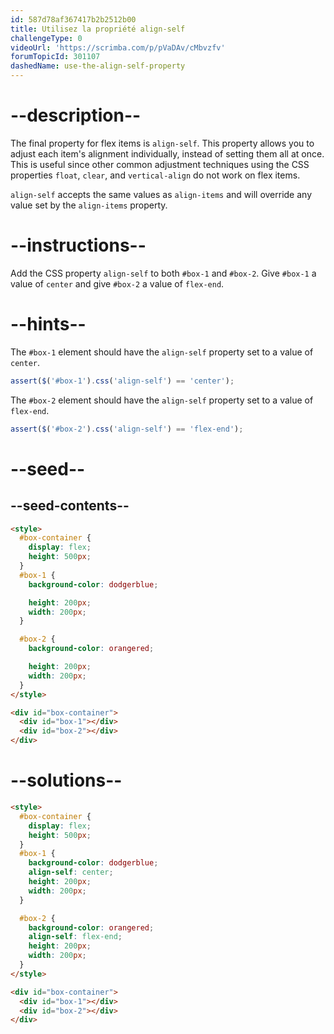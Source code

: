```yaml
---
id: 587d78af367417b2b2512b00
title: Utilisez la propriété align-self
challengeType: 0
videoUrl: 'https://scrimba.com/p/pVaDAv/cMbvzfv'
forumTopicId: 301107
dashedName: use-the-align-self-property
---
```


# --description--

The final property for flex items is `align-self`. This property allows you to adjust each item's alignment individually, instead of setting them all at once. This is useful since other common adjustment techniques using the CSS properties `float`, `clear`, and `vertical-align` do not work on flex items.

`align-self` accepts the same values as `align-items` and will override any value set by the `align-items` property.

# --instructions--

Add the CSS property `align-self` to both `#box-1` and `#box-2`. Give `#box-1` a value of `center` and give `#box-2` a value of `flex-end`.

# --hints--

The `#box-1` element should have the `align-self` property set to a value of `center`.

```js
assert($('#box-1').css('align-self') == 'center');
```

The `#box-2` element should have the `align-self` property set to a value of `flex-end`.

```js
assert($('#box-2').css('align-self') == 'flex-end');
```

# --seed--

## --seed-contents--

```html
<style>
  #box-container {
    display: flex;
    height: 500px;
  }
  #box-1 {
    background-color: dodgerblue;

    height: 200px;
    width: 200px;
  }

  #box-2 {
    background-color: orangered;

    height: 200px;
    width: 200px;
  }
</style>

<div id="box-container">
  <div id="box-1"></div>
  <div id="box-2"></div>
</div>
```

# --solutions--

```html
<style>
  #box-container {
    display: flex;
    height: 500px;
  }
  #box-1 {
    background-color: dodgerblue;
    align-self: center;
    height: 200px;
    width: 200px;
  }

  #box-2 {
    background-color: orangered;
    align-self: flex-end;
    height: 200px;
    width: 200px;
  }
</style>

<div id="box-container">
  <div id="box-1"></div>
  <div id="box-2"></div>
</div>
```
